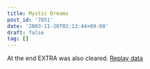 ```yaml
---
title: Mystic Dreams
post_id: '7851'
date: '2003-11-20T02:13:44+09:00'
draft: false
tag: []
---
```


At the end EXTRA was also cleared. [Replay data](/th_replay)